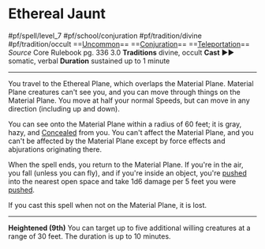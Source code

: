 # Ethereal Jaunt
#pf/spell/level_7 #pf/school/conjuration #pf/tradition/divine #pf/tradition/occult
==[Uncommon](../../../Traits/Uncommon.md)== ==[Conjuration](../../../Traits/Conjuration.md)== ==[Teleportation](../../../Traits/Teleportation.md)==
*Source* Core Rulebook pg. 336 3.0
**Traditions** divine, occult
**Cast** ►► somatic, verbal
**Duration** sustained up to 1 minute

---
You travel to the Ethereal Plane, which overlaps the Material Plane. Material Plane creatures can't see you, and you can move through things on the Material Plane. You move at half your normal Speeds, but can move in any direction (including up and down).

You can see onto the Material Plane within a radius of 60 feet; it is gray, hazy, and [Concealed](../../../Conditions/Concealed.md) from you. You can't affect the Material Plane, and you can't be affected by the Material Plane except by force effects and abjurations originating there.

When the spell ends, you return to the Material Plane. If you're in the air, you fall (unless you can fly), and if you're inside an object, you're [pushed](../../../Rules/Forced%20Movement.md) into the nearest open space and take 1d6 damage per 5 feet you were [pushed](../../../Rules/Forced%20Movement.md).

If you cast this spell when not on the Material Plane, it is lost.

<hr>

**Heightened (9th)** You can target up to five additional willing creatures at a range of 30 feet. The duration is up to 10 minutes.